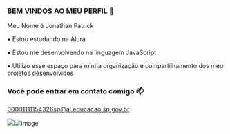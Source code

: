  ### BEM VINDOS AO MEU PERFIL 🤍
 
 Meu Nome é Jonathan Patrick


• Estou estudando na Alura
 
• Estou me desenvolvendo na linguagem JavaScript
 
• Utilizo esse espaço para minha organização e compartilhamento dos meu projetos desenvolvidos
 

 ### Você pode entrar em contato comigo 📫

00001111154326sp@al.educacao.sp.gov.br


![](link)![image](https://github.com/user-attachments/assets/2960dff8-cf20-4626-ada1-7c717561e141)

